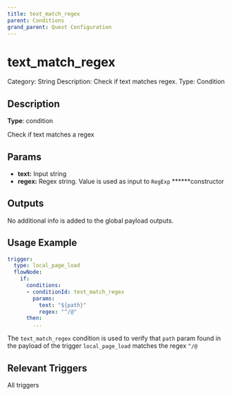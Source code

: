```yaml
---
title: text_match_regex
parent: Conditions
grand_parent: Quest Configuration
---
```


# text_match_regex

Category: String
Description: Check if text matches regex.
Type: Condition

## Description

**Type**: condition

Check if text matches a regex

## Params

- **text:** Input string
- **regex:** Regex string. Value is used as input to `RegExp` ******constructor

## Outputs

No additional info is added to the global payload outputs.

## Usage Example

```yaml
trigger:
  type: local_page_load
  flowNode:
    if:
      conditions:
      - conditionId: text_match_regex
        params:
          text: "${path}"
          regex: "^/@"
      then:
        ...
```

The `text_match_regex` condition is used to verify that `path` param found in the payload of the trigger `local_page_load` matches the regex `^/@`

## Relevant Triggers

All triggers
